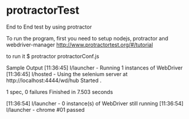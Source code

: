 # protractorTest
End to End test by using protractor

To run the program, first you need to setup nodejs, protractor and webdriver-manager 
http://www.protractortest.org/#/tutorial

to run it 
$ protractor protractorConf.js


Sample Output
[11:36:45] I/launcher - Running 1 instances of WebDriver
[11:36:45] I/hosted - Using the selenium server at http://localhost:4444/wd/hub
Started
.


1 spec, 0 failures
Finished in 7.503 seconds

[11:36:54] I/launcher - 0 instance(s) of WebDriver still running
[11:36:54] I/launcher - chrome #01 passed
